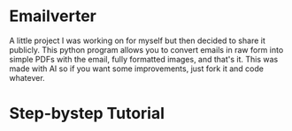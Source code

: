 # Emailverter
A little project I was working on for myself but then decided to share it publicly. This python program allows you to convert emails in raw form into simple PDFs with the email, fully formatted images, and that's it. This was made with AI so if you want some improvements, just fork it and code whatever.

# Step-bystep Tutorial
